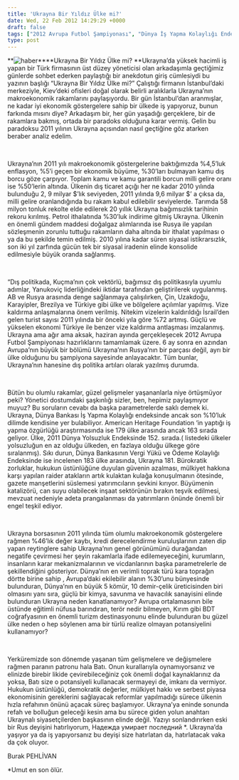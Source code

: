 ```yaml
---
title: 'Ukrayna Bir Yıldız Ülke mi?'
date: Wed, 22 Feb 2012 14:29:29 +0000
draft: false
tags: ["2012 Avrupa Futbol Şampiyonası", "Dünya İş Yapma Kolaylığı Endeksi", "Dünya Yolsuzluk Endeksi", "Ekonomi", "Ukrayna", "Ukrayna Borsası", "Ukrayna Kamu borcu"]
type: post
---
```













**![haber](http://www.tuid.org.ua/images/haber/royce.jpg)****Ukrayna Bir Yıldız Ülke mi? **Ukrayna’da yüksek hacimli iş yapan bir Türk firmasının üst düzey yöneticisi olan arkadaşımla geçtiğimiz günlerde sohbet ederken paylaştığı bir anekdotun giriş cümlesiydi bu yazının başlığı “Ukrayna Bir Yıldız Ülke mi?” Çalıştığı firmanın İstanbul’daki merkeziyle, Kiev’deki ofisleri doğal olarak belirli aralıklarla Ukrayna’nın makroekonomik rakamlarını paylaşıyordu. Bir gün İstanbul’dan aranmışlar, ne kadar iyi ekonomik göstergelere sahip bir ülkede iş yapıyoruz, bunun farkında mısını diye? Arkadaşım bir, her gün yaşadığı gerçeklere, bir de rakamlara bakmış, ortada bir paradoks olduğuna karar vermiş. Gelin bu paradoksu 2011 yılının Ukrayna açısından nasıl geçtiğine göz atarken beraber analiz edelim.

 

Ukrayna’nın 2011 yılı makroekonomik göstergelerine baktığımızda %4,5’luk enflasyon, %5’i geçen bir ekonomik büyüme, %30’ları bulmayan kamu dış borcu göze çarpıyor. Toplam kamu ve kamu garantili borcun milli gelire oranı ise %50’lerin altında. Ülkenin dış ticaret açığı her ne kadar 2010 yılında bulunduğu 2, 9 milyar $’lık seviyeden, 2011 yılında 9,6 milyar $’ a çıksa da, milli gelire oranlandığında bu rakam kabul edilebilir seviyelerde. Tarımda 58 milyon tonluk rekolte elde edilerek 20 yıllık Ukrayna bağımsızlık tarihinin rekoru kırılmış. Petrol ithalatında %30’luk indirime gitmiş Ukrayna. Ülkenin en önemli gündem maddesi doğalgaz alımlarında ise Rusya ile yapılan sözleşmenin zorunlu tuttuğu rakamların daha altında bir ithalat yapılması o ya da bu şekilde temin edilmiş. 2010 yılına kadar süren siyasal istikrarsızlık, son iki yıl zarfında gücün tek bir siyasal iradenin elinde konsolide edilmesiyle büyük oranda sağlanmış.

 

“Dış politikada, Kuçma’nın çok vektörlü, bağımsız dış politikasıyla uyumlu adımlar, Yanukoviç liderliğindeki iktidar tarafından geliştirilerek uygulanmış. AB ve Rusya arasında denge sağlanmaya çalışılırken, Çin, Uzakdoğu, Karayipler, Brezilya ve Türkiye gibi ülke ve bölgelere açılımlar yapılmış. Vize kaldırma anlaşmalarına önem verilmiş. Nitekim vizelerin kaldırıldığı İsrail’den gelen turist sayısı 2011 yılında bir önceki yıla göre %72 artmış. Güçlü ve yükselen ekonomi Türkiye ile benzer vize kaldırma antlaşması imzalanmış. Ukrayna ama ağır ama aksak, haziran ayında gerçekleşecek 2012 Avrupa Futbol Şampiyonası hazırlıklarını tamamlamak üzere. 6 ay sonra en azından Avrupa’nın büyük bir bölümü Ukrayna’nın Rusya’nın bir parçası değil, ayrı bir ülke olduğunu bu şampiyona sayesinde anlayacaktır. Tüm bunlar, Ukrayna’nın hanesine dış politika artıları olarak yazılmış durumda.

 

Bütün bu olumlu rakamlar, güzel gelişmeler yaşananlarla niye örtüşmüyor peki? Yönetici dostumdaki şaşkınlığı sizler, ben, hepimiz paylaşmıyor muyuz? Bu soruların cevabı da başka parametrelerde saklı demek ki. Ukrayna, Dünya Bankası İş Yapma Kolaylığı endeksinde ancak son %10’luk dilimde kendisine yer bulabiliyor. American Heritage Foundation ‘in yaptığı iş yapma özgürlüğü araştırmasında ise 179 ülke arasında ancak 163 sırada geliyor. Ülke, 2011 Dünya Yolsuzluk Endeksinde 152. sırada.( listedeki ülkeler yolsuzluğun en az olduğu ülkeden, en fazlaya olduğu ülkege göre sıralanmış). Sıkı durun, Dünya Bankasının Vergi Yükü ve Ödeme Kolaylığı Endeksinde ise incelenen 183 ülke arasında, Ukrayna 181. Bürokratik zorluklar, hukukun üstünlüğüne duyulan güvenin azalması, mülkiyet hakkına karşı yapılan raider atakların artık kulaktan kulağa konuşulmanın ötesinde, gazete manşetlerini süslemesi yatırımcıların şevkini kırıyor. Büyümenin katalizörü, can suyu olabilecek inşaat sektörünün bırakın teşvik edilmesi, mevzuat nedeniyle adeta prangalanması da yatırımların önünde önemli bir engel teşkil ediyor.

 

Ukrayna borsasınıın 2011 yılında tüm olumlu makroekonomik göstergelere rağmen %46’lık değer kaybı, kredi derecelendirme kuruluşlarının zaten dip yapan reytinglere sahip Ukrayna’nın genel görünümünü durağandan negatife çevirmesi her şeyin rakamlarla ifade edilemeyeceğini, kurumların, insanların karar mekanizmalarının ve vicdanlarının başka parametrelerle de şekillendiğini gösteriyor. Dünya’nın en verimli toprak türü kara toprağın dörtte birine sahip , Avrupa’daki ekilebilir alanın %30’unu bünyesinde bulunduran, Dünya’nın en büyük 5 kömür, 10 demir-çelik üreticisinden biri olmasını yanı sıra, güçlü bir kimya, savunma ve havacılık sanayisini elinde bulunduran Ukrayna neden kanatlanamıyor? Avrupa ortalamasının bile üstünde eğitimli nüfusa barındıran, terör nedir bilmeyen, Kırım gibi BDT coğrafyasının en önemli turizm destinasyonunu elinde bulunduran bu güzel ülke neden o hep söylenen ama bir türlü realize olmayan potansiyelini kullanamıyor?

 

Yerküremizde son dönemde yaşanan tüm gelişmelere ve değişmelere rağmen paranın patronu hala Batı. Onun kurallarıyla oynamıyorsanız ve elinizde birebir likide çevirebileceğiniz çok önemli doğal kaynaklarınız da yoksa, Batı size o potansiyeli kullanacak sermayeyi de, imkanı da vermiyor. Hukukun üstünlüğü, demokratik değerler, mülkiyet hakkı ve serbest piyasa ekonomisinin gereklerini sağlayacak reformlar yapılmadığı sürece ülkenin hızla refahının önünü açacak süreç başlamıyor. Ukrayna’ya eninde sonunda refah ve bolluğun geleceği kesin ama bu sürece giden yolun anahtarı Ukraynalı siyasetçilerden başkasının elinde değil. Yazıyı sonlandırırken eski bir Rus deyişini hatırlıyorum, Надежда умирает последний \*. Ukrayna’da yaşıyor ya da iş yapıyorsanız bu deyişi size hatırlatan da, hatırlatacak vaka da çok oluyor.

Burak PEHLİVAN

\*Umut en son ölür.